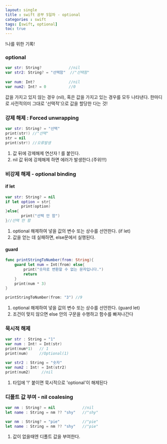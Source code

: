```yaml
---
layout: single
title : swift 공부 5일차 - optional
categories : swift
tags: [swift, optional]
toc: true
---
```


!나를 위한 기록!

### optional

```swift
var str: String?            //nil
var str2: String? = "선택함"  //"선택함"
    
var num: Int?               //nil
var num2: Int? = 0          //0
```
값을 가지고 있지 않는 경우 (nil), 혹은 값을 가지고 있는 경우를 모두 나타낸다.
한마디로 사전적의미 그대로 '선택적'으로 값을 할당한 다는 것!

### 강제 해제 : Forced unwrapping
```swift
var str: String? = "선택"
print(str!) //"선택"
str = nil
print(str!) //오류발생
```
1. 값 뒤에 강제해제 연산자 ! 를 붙인다.
2. nil 값 뒤에 강제해제 하면 에러가 발생한다.(주위!!!)

### 비강제 해제 - optional binding
#### if let  
```swift
var str: String? = nil
if let option = str{
       print(option)  
}else{
       print("선택 안 함")
}//선택 안 함
```
1. optional 해제하여 넣을 값의 변수 또는 상수를 선언한다. (if let)
2. 값을 얻는 데 실패하면, else문에서 실행된다.

#### guard
```swift
func printStringToNumber(from: String){
    guard let num = Int(from) else{
        print("숫자로 변환할 수 없는 문자입니다.")
        return
    }
    print(num * 3)
}

printStringToNumber(from: "3") //9
```
1. optional 해제하여 넣을 값의 변수 또는 상수를 선언한다. (guard let)
2. 조건이 맞지 않으면 else 안의 구문을 수행하고 함수를 빠져나간다

### 묵시적 해제
```swift
var str : String = "1"
var num : Int! = Int(str)
print(num*1)   // 1
print(num)     //Optional(1)

var str2 : String = "숫자"
var num2 : Int! = Int(str2)
print(num2)     //nil
```
1. 타입에 '!' 붙이면 묵시적으로 'optional'이 해제된다

### 디폴트 값 부여 - nil coalesing
```swift
var nm : String? = nil            //nil
let name : String = nm ?? "shy"   //"shy"

var nm : String? = "pie"          //"pie"
let name : String = nm ?? "shy"   //"pie"
```
1. 값이 없을때엔 디폴트 값을 부여한다.


 